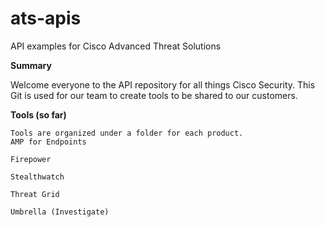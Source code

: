 # ats-apis
API examples for Cisco Advanced Threat Solutions

**Summary**

Welcome everyone to the API repository for all things Cisco Security.  This Git is used for our team to create tools to be shared to our customers.  

**Tools (so far)**
```
Tools are organized under a folder for each product.
AMP for Endpoints

Firepower

Stealthwatch

Threat Grid

Umbrella (Investigate)

```
